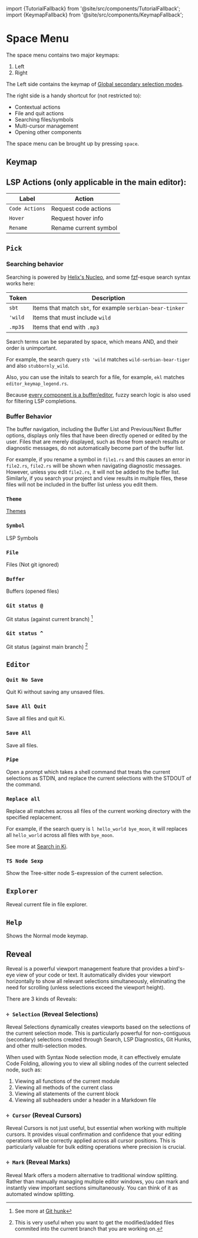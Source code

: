 import {TutorialFallback} from '@site/src/components/TutorialFallback';
import {KeymapFallback} from '@site/src/components/KeymapFallback';

# Space Menu

The space menu contains two major keymaps:

1. Left
2. Right

The Left side contains the keymap of [Global secondary selection modes](docs/normal-mode/selection-modes/secondary/index.md).

The right side is a handy shortcut for (not restricted to):

- Contextual actions
- File and quit actions
- Searching files/symbols
- Multi-cursor management
- Opening other components

The space menu can be brought up by pressing `space`.

## Keymap

<KeymapFallback filename="Space"/>

## LSP Actions (only applicable in the main editor):

<KeymapFallback filename="Space LSP"/>

| Label          | Action                |
| -------------- | --------------------- |
| `Code Actions` | Request code actions  |
| `Hover`        | Request hover info    |
| `Rename`       | Rename current symbol |

## `Pick`

<KeymapFallback filename="Space Pick"/>

### Searching behavior

Searching is powered by [Helix's Nucleo](https://github.com/helix-editor/nucleo), and some [fzf](https://github.com/junegunn/fzf?tab=readme-ov-file#search-syntax)-esque search syntax works here:

| Token   | Description                                               |
| ------- | --------------------------------------------------------- |
| `sbt`   | Items that match `sbt`, for example `serbian-bear-tinker` |
| `'wild` | Items that must include `wild`                            |
| `.mp3$` | Items that end with `.mp3`                                |

Search terms can be separated by space, which means AND, and their order is unimportant.

For example, the search query `stb 'wild` matches `wild-serbian-bear-tiger` and also `stubbornly_wild`.

Also, you can use the initals to search for a file, for example, `ekl` matches `editor_keymap_legend.rs`.

Because [every component is a buffer/editor](../core-concepts.md#3-every-component-is-a-buffereditor), fuzzy search logic is also used for filtering LSP completions.

### Buffer Behavior

The buffer navigation, including the Buffer List and Previous/Next Buffer options, displays only files
that have been directly opened or edited by the user. Files that are merely displayed, such as those
from search results or diagnostic messages, do not automatically become part of the buffer list.

For example, if you rename a symbol in `file1.rs` and this causes an error in `file2.rs`, `file2.rs`
will be shown when navigating diagnostic messages. However, unless you edit `file2.rs`, it will not be
added to the buffer list. Similarly, if you search your project and view results in multiple files,
these files will not be included in the buffer list unless you edit them.

### `Theme`

[Themes](../themes.md)

### `Symbol`

LSP Symbols

### `File`

Files (Not git ignored)

### `Buffer`

Buffers (opened files)

### `Git status @`

Git status (against current branch) [^1]

### `Git status ^`

Git status (against main branch) [^2]
[^1]: See more at [Git hunk](./selection-modes/secondary/index.md#hunkhunk)
[^2]: This is very useful when you want to get the modified/added files commited into the current branch that you are working on.

## `Editor`

<KeymapFallback filename="Space Editor"/>

### `Quit No Save`

Quit Ki without saving any unsaved files.

### `Save All Quit`

Save all files and quit Ki.

### `Save All`

Save all files.

### `Pipe`

Open a prompt which takes a shell command that treats the current selections as STDIN, and replace the current selections with the STDOUT of the command.

### `Replace all`

Replace all matches across all files of the current working directory with the specified replacement.

For example, if the search query is `l hello_world bye_moon`, it will replaces all `hello_world` across all files with `bye_moon`.

See more at [Search in Ki](docs/normal-mode/search-config.md).

### `TS Node Sexp`

Show the Tree-sitter node S-expression of the current selection.

## `Explorer`

Reveal current file in file explorer.

## `Help`

Shows the Normal mode keymap.

## Reveal

Reveal is a powerful viewport management feature that provides a bird's-eye view of your code or text. It automatically divides your viewport horizontally to show all relevant selections simultaneously, eliminating the need for scrolling (unless selections exceed the viewport height).

There are 3 kinds of Reveals:

### `÷ Selection` (Reveal Selections)

Reveal Selections dynamically creates viewports based on the selections of the current selection mode. This is particularly powerful for non-contiguous (secondary) selections created through Search, LSP Diagnostics, Git Hunks, and other multi-selection modes.

When used with Syntax Node selection mode, it can effectively emulate Code Folding, allowing you to view all sibling nodes of the current selected node, such as:

1. Viewing all functions of the current module
2. Viewing all methods of the current class
3. Viewing all statements of the current block
4. Viewing all subheaders under a header in a Markdown file

<TutorialFallback filename="reveal-selections"/>

### `÷ Cursor` (Reveal Cursors)

Reveal Cursors is not just useful, but essential when working with multiple cursors. It provides visual confirmation and confidence that your editing operations will be correctly applied across all cursor positions. This is particularly valuable for bulk editing operations where precision is crucial.

<TutorialFallback filename="reveal-cursors"/>

### `÷ Mark` (Reveal Marks)

Reveal Mark offers a modern alternative to traditional window splitting. Rather than manually managing multiple editor windows, you can mark and instantly view important sections simultaneously. You can think of it as automated window splitting.

<TutorialFallback filename="reveal-marks"/>
